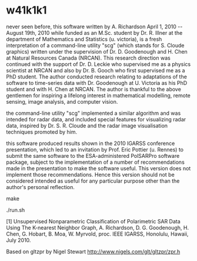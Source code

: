 # w41k1k1

never seen before, this software written by A. Richardson April 1, 2010 -- August 19th, 2010 while funded as an M.Sc. student by Dr. R. Illner at the department of Mathematics and Statistics (u. victoria), is a fresh interpretation of a command-line utility "scg" (which stands for S. Cloude graphics) written under the supervision of Dr. D. Goodenough and H. Chen at Natural Resources Canada (NRCAN). This research direction was continued with the support of Dr. D. Leckie who supervised me as a physics scientist at NRCAN and also by Dr. B. Gooch who first supervised me as a PhD student. The author conducted research relating to adaptations of the software to time-series data with Dr. Goodenough at U. Victoria as his PhD student and with H. Chen at NRCAN. The author is thankful to the above gentlemen for inspiring a lifelong interest in mathematical modelling, remote sensing, image analysis, and computer vision. 

the command-line utility "scg" implemented a similar algorithm and was intended for radar data, and included special features for visualizing radar data, inspired by Dr. S. R. Cloude and the radar image visualisation techniques promoted by him. 

this software produced results shown in the 2010 IGARSS conference presentation, which led to an invitation by Prof. Eric Pottier (u. Rennes) to submit the same software to the ESA-administered PolSARPro software package, subject to the implementation of a number of recommendations made in the presentation to make the software useful. This version does not implement those recommendations. Hence this version should not be considered intended as useful for any particular purpose other than the author's personal reflection. 

  make 
  
  ./run.sh 

[1] Unsupervised Nonparametric Classification of Polarimetric SAR Data Using The K-nearest Neighbor Graph, A. Richardson, D. G. Goodenough, H. Chen, G. Hobart, B. Moa, W. Myrvold, proc. IEEE IGARSS, Honolulu, Hawaii, July 2010.

Based on gltzpr by Nigel Stewart http://www.nigels.com/glt/gltzpr/zpr.h
